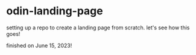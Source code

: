 # odin-landing-page
setting up a repo to create a landing page from scratch. let's see how this goes!

finished on June 15, 2023!